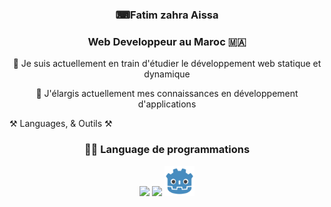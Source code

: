 <p align="center">
  <h3 align="center">⌨Fatim zahra Aissa</h3>
</p>


<h3 align="center">Web Developpeur au Maroc 🇲🇦</h3>



<div align="center">
  
🔭 Je suis actuellement en train d'étudier le développement web statique et dynamique

🌱 J'élargis actuellement mes connaissances en développement d'applications

 </div

   <h2 align="center">⚒️ Languages, & Outils ⚒️</h2>
<br/>

<h3 align="center">👨‍💻 Language de programmations</h3>
<div align="center">
    <img src="https://skillicons.dev/icons?i=html,css,java,js,python,php,ts" />
    <img src="https://skillicons.dev/icons?i=react" />
    <img src="https://raw.githubusercontent.com/godotengine/godot/master/icon.svg" width="48" height="48" alt="GDScript" title="GDScript"/>
</div>


